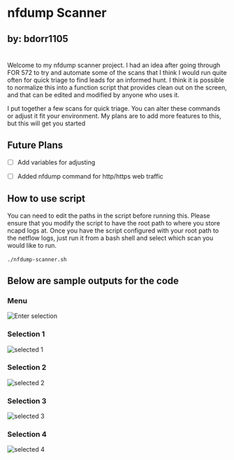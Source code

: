 # **nfdump Scanner**
## **by: bdorr1105**
#
Welcome to my nfdump scanner project. I had an idea after going through FOR 572 to try and automate some of the scans that I think I would run quite often for quick triage to find leads for an informed hunt. I think it is possible to normalize this into a function script that provides clean out on the screen, and that can be edited and modified by anyone who uses it.

I put together a few scans for quick triage. You can alter these commands or adjust it fit your environment. My plans are to add more features to this, but this will get you started

## **Future Plans**
- [ ] Add variables for adjusting  
- [ ] Added nfdump command for http/https web traffic


## **How to use script**
You can need to edit the paths in the script before running this. Please ensure that you modify the script to have the root path to where you store ncapd logs at. Once you have the script configured with your root path to the netflow logs, just run it from a bash shell and select which scan you would like to run.
\
\
`./nfdump-scanner.sh`

## Below are sample outputs for the code
### Menu
![Enter selection](https://user-images.githubusercontent.com/12386911/173478510-12a51fde-f489-473f-9f43-5ee8f3e5b8aa.png)
### Selection 1
![selected 1](https://user-images.githubusercontent.com/12386911/173478668-ad14c7a6-f8e9-446d-bcb7-bd953313d4a8.png)
### Selection 2
![selected 2](https://user-images.githubusercontent.com/12386911/173478743-0a20a623-d253-4a08-8657-2fd437d74c7b.png)
### Selection 3
![selected 3](https://user-images.githubusercontent.com/12386911/173478812-a9154494-32e3-4269-9297-38ec9bda0c27.png)
### Selection 4
![selected 4](https://user-images.githubusercontent.com/12386911/173478853-d8014a08-e91a-4049-b8ce-1cc62a10a9f2.png)
